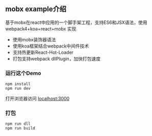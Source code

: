 ## mobx example介绍

基于mobx在react中应用的一个脚手架工程，支持ES6和JSX语法，使用webpack4+koa+react+mobx 实现


* 使用mobx装饰器语法
* 使用koa框架结合webpack中间件技术
* 支持热更新React-Hot-Loader
* 打包支持webpack dllPlugin，加快打包速度

### 运行这个Demo

```
npm install 
npm run dev
```

打开浏览器访问 [localhost:3000](http://localhost:3000)


### 打包
```
npm run dll 
npm run build
```


